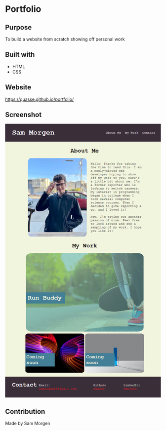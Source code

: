 # Portfolio

## Purpose

To build a website from scratch showing off personal work

## Built with

- HTML
- CSS

## Website

https://quasse.github.io/portfolio/

## Screenshot

![Working web page](assets/images/screenshot.png)

## Contribution

Made by Sam Morgen
